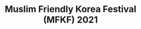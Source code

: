 ---
title: Muslim Friendly Korea Festival (MFKF) 2021
description: Muslim Friendly Korea Online Festival diselenggarakan oleh Korea Tourism Organization (KTO). Acara ini bertujuan mengobati kerinduan para pencinta Korea sekaligus memberi informasi tentang segala hal yang bersifat ramah Muslim di Korea.
url: https://mfkf-2021-web.vercel.app/
img: /projects/mfkf-web-2021.png
alt: Muslim Friendly Korea Festival
status: Ongoing
start: '2021-07-31T17:00:00.000Z'
end: '2021-09-29T17:00:00.000Z'
---